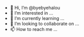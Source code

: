 - 👋 Hi, I’m @byebyehalou
- 👀 I’m interested in ...
- 🌱 I’m currently learning ...
- 💞️ I’m looking to collaborate on ...
- 📫 How to reach me ...

<!---
byebyehalou/byebyehalou is a ✨ special ✨ repository because its `README.md` (this file) appears on your GitHub profile.
You can click the Preview link to take a look at your changes.
--->
